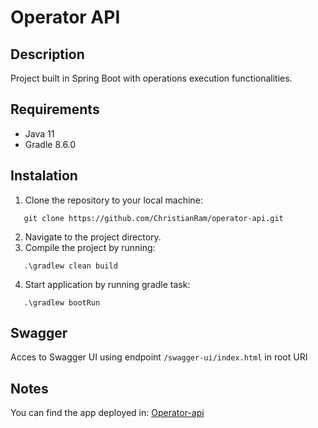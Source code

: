# Operator API

## Description
Project built in Spring Boot with operations execution functionalities.

## Requirements
- Java 11
- Gradle 8.6.0

## Instalation
1. Clone the repository to your local machine:
```console
   git clone https://github.com/ChristianRam/operator-api.git
   ```
2. Navigate to the project directory.
3. Compile the project by running:
```console
   .\gradlew clean build
   ```
4. Start application by running gradle task:
```console
   .\gradlew bootRun
   ```


## Swagger
Acces to Swagger UI using endpoint `/swagger-ui/index.html` in root URI

## Notes
You can find the app deployed in: [Operator-api](http://ec2-3-89-56-177.compute-1.amazonaws.com:8080/swagger-ui/index.html)